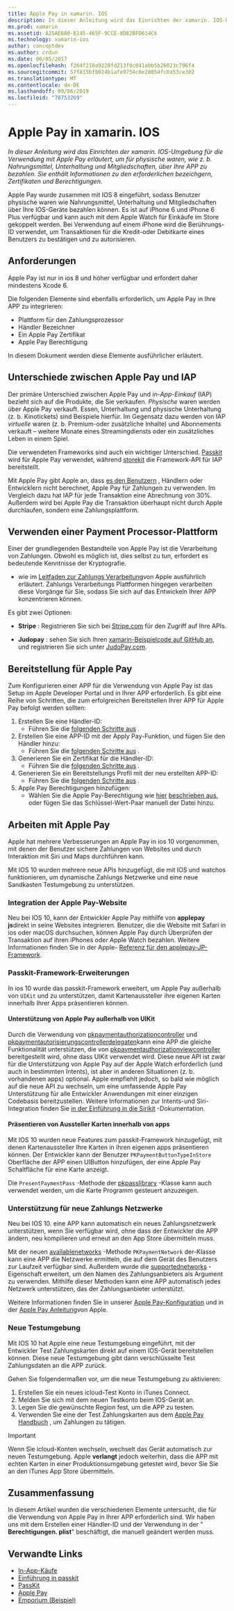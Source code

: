 ```yaml
---
title: Apple Pay in xamarin. IOS
description: In dieser Anleitung wird das Einrichten der xamarin. IOS-Umgebung für die Verwendung mit Apple Pay erläutert, um für physische waren, wie z. b. Nahrungsmittel, Unterhaltung und Mitgliedschaften, über Ihre APP zu bezahlen. Sie enthält Informationen zu den erforderlichen bezeichgern, Zertifikaten und Berechtigungen.
ms.prod: xamarin
ms.assetid: A25AE660-B145-465F-9CCE-8D82BFD614C6
ms.technology: xamarin-ios
author: conceptdev
ms.author: crdun
ms.date: 06/05/2017
ms.openlocfilehash: f264f210a9228fd213f0c041abb5b26023c796f4
ms.sourcegitcommit: 57f815bf0024b1afe9754c0e28054fc0a53ce302
ms.translationtype: MT
ms.contentlocale: de-DE
ms.lasthandoff: 09/06/2019
ms.locfileid: "70753269"
---
```

# <a name="apple-pay-in-xamarinios"></a>Apple Pay in xamarin. IOS

_In dieser Anleitung wird das Einrichten der xamarin. IOS-Umgebung für die Verwendung mit Apple Pay erläutert, um für physische waren, wie z. b. Nahrungsmittel, Unterhaltung und Mitgliedschaften, über Ihre APP zu bezahlen. Sie enthält Informationen zu den erforderlichen bezeichgern, Zertifikaten und Berechtigungen._

Apple Pay wurde zusammen mit IOS 8 eingeführt, sodass Benutzer physische waren wie Nahrungsmittel, Unterhaltung und Mitgliedschaften über Ihre IOS-Geräte bezahlen können. Es ist auf iPhone 6 und iPhone 6 Plus verfügbar und kann auch mit dem Apple Watch für Einkäufe im Store gekoppelt werden. Bei Verwendung auf einem iPhone wird die Berührungs-ID verwendet, um Transaktionen für die Kredit-oder Debitkarte eines Benutzers zu bestätigen und zu autorisieren.

## <a name="requirements"></a>Anforderungen

Apple Pay ist nur in ios 8 und höher verfügbar und erfordert daher mindestens Xcode 6.

Die folgenden Elemente sind ebenfalls erforderlich, um Apple Pay in Ihre APP zu integrieren:

- Plattform für den Zahlungsprozessor
- Händler Bezeichner
- Ein Apple Pay Zertifikat
- Apple Pay Berechtigung

In diesem Dokument werden diese Elemente ausführlicher erläutert.

## <a name="differences-between-apple-pay-and-iap"></a>Unterschiede zwischen Apple Pay und IAP

Der primäre Unterschied zwischen Apple Pay und *in-App-Einkauf* (IAP) bezieht sich auf die Produkte, die Sie verkaufen. *Physische* waren werden über Apple Pay verkauft. Essen, Unterhaltung und physische Unterhaltung (z. b. Kinotickets) sind Beispiele hierfür. Im Gegensatz dazu werden von IAP *virtuelle* waren (z. b. Premium-oder zusätzliche Inhalte) und Abonnements verkauft – weitere Monate eines Streamingdiensts oder ein zusätzliches Leben in einem Spiel.

Die verwendeten Frameworks sind auch ein wichtiger Unterschied. [Passkit](https://developer.apple.com/library/ios/documentation/PassKit/Reference/PKPaymentAuthorizationViewController_Ref/) wird für Apple Pay verwendet, während [storekit](https://developer.apple.com/library/ios/documentation/PassKit/Reference/PKPaymentAuthorizationViewController_Ref/) die Framework-API für IAP bereitstellt.

Mit Apple Pay gibt Apple an, dass [es den Benutzern](https://developer.apple.com/apple-pay/Getting-Started-with-Apple-Pay.pdf) , Händlern oder Entwicklern nicht berechnet, Apple Pay für Zahlungen zu verwenden. Im Vergleich dazu hat IAP für jede Transaktion eine Abrechnung von 30%. Außerdem wird bei Apple Pay die Transaktion überhaupt nicht durch Apple durchlaufen, sondern eine Zahlungsplattform.

## <a name="using-a-payment-processor-platform"></a>Verwenden einer Payment Processor-Plattform

Einer der grundlegenden Bestandteile von Apple Pay ist die Verarbeitung von Zahlungen. Obwohl es möglich ist, dies selbst zu tun, erfordert es bedeutende Kenntnisse der Kryptografie.
- wie im [Leitfaden zur Zahlungs Verarbeitung](https://developer.apple.com/library/ios/ApplePay_Guide/ProcessPayment.html)von Apple ausführlich erläutert.
Zahlungs Verarbeitungs Plattformen hingegen verarbeiten diese Vorgänge für Sie, sodass Sie sich auf das Entwickeln Ihrer APP konzentrieren können.

Es gibt zwei Optionen:

- **Stripe** : Registrieren Sie sich bei [Stripe.com](https://stripe.com/) für den Zugriff auf Ihre APIs.

- **Judopay** : sehen Sie sich Ihren [xamarin-Beispielcode auf GitHub an](https://github.com/Judopay/Xamarin-Sample-App), und registrieren Sie sich unter [JudoPay.com](https://www.judopay.com/).

## <a name="provisioning-for-apple-pay"></a>Bereitstellung für Apple Pay

Zum Konfigurieren einer APP für die Verwendung von Apple Pay ist das Setup im Apple Developer Portal und in Ihrer APP erforderlich. Es gibt eine Reihe von Schritten, die zum erfolgreichen Bereitstellen Ihrer APP für Apple Pay befolgt werden sollten:

1. Erstellen Sie eine Händler-ID:
    - Führen Sie die [folgenden Schritte aus](~/ios/deploy-test/provisioning/capabilities/apple-pay-capabilities.md#merchantid) .
2. Erstellen Sie eine APP-ID mit der Apply Pay-Funktion, und fügen Sie den Händler hinzu:
    - Führen Sie die [folgenden Schritte aus](~/ios/deploy-test/provisioning/capabilities/apple-pay-capabilities.md#appid) .
3. Generieren Sie ein Zertifikat für die Händler-ID:
    - Führen Sie die [folgenden Schritte aus](~/ios/deploy-test/provisioning/capabilities/apple-pay-capabilities.md#certificate) .
4. Generieren Sie ein Bereitstellungs Profil mit der neu erstellten APP-ID:
    - Führen Sie die [folgenden Schritte aus](~/ios/get-started/installation/device-provisioning/manual-provisioning.md#provisioning) .
5. Apple Pay Berechtigungen hinzufügen:
    - Wählen Sie die Apple Pay-Berechtigung wie [hier](~/ios/deploy-test/provisioning/entitlements.md) [beschrieben aus,](~/ios/deploy-test/provisioning/entitlements.md) oder fügen Sie das Schlüssel-Wert-Paar manuell der Datei hinzu.

## <a name="working-with-apple-pay"></a>Arbeiten mit Apple Pay

Apple hat mehrere Verbesserungen an Apple Pay in ios 10 vorgenommen, mit denen der Benutzer sichere Zahlungen von Websites und durch Interaktion mit Siri und Maps durchführen kann.

Mit IOS 10 wurden mehrere neue APIs hinzugefügt, die mit IOS und watchos funktionieren, um dynamische Zahlungs Netzwerke und eine neue Sandkasten Testumgebung zu unterstützen.

### <a name="apple-pay-website-integration"></a>Integration der Apple Pay-Website

Neu bei IOS 10, kann der Entwickler Apple Pay mithilfe von **applepay js**direkt in seine Websites integrieren. Benutzer, die die Website mit Safari in ios oder macOS durchsuchen, können Apple Pay durch Überprüfen der Transaktion auf ihren iPhones oder Apple Watch bezahlen. Weitere Informationen finden Sie in der Apple- [Referenz für den applepay-JP-Framework](https://developer.apple.com/reference/applepayjs).

### <a name="passkit-framework-enhancements"></a>Passkit-Framework-Erweiterungen

In ios 10 wurde das passkit-Framework erweitert, um Apple Pay außerhalb von `UIKit` und zu unterstützen, damit Kartenaussteller ihre eigenen Karten innerhalb Ihrer Apps präsentieren können.

#### <a name="supporting-apple-pay-outside-of-uikit"></a>Unterstützung von Apple Pay außerhalb von UIKit

Durch die Verwendung von [pkpaymentauthorizationcontroller](https://developer.apple.com/reference/passkit/pkpaymentauthorizationcontroller) und [pkpaymentautorisierungscontrollerdelegaten](https://developer.apple.com/reference/passkit/pkpaymentauthorizationcontrollerdelegate)kann eine APP die gleiche Funktionalität unterstützen, die von [pkpaymentauthorizationviewcontroller](https://developer.apple.com/reference/passkit/pkpaymentauthorizationviewcontroller) bereitgestellt wird, ohne dass UIKit verwendet wird. Diese neue API ist zwar für die Unterstützung von Apple Pay auf der Apple Watch erforderlich (und auch in bestimmten Intents), ist aber in anderen Situationen (z. b. vorhandenen apps) optional. Apple empfiehlt jedoch, so bald wie möglich auf die neue API zu wechseln, um eine umfassende Apple Pay Unterstützung für alle Entwickler Anwendungen mit einer einzigen Codebasis bereitzustellen. Weitere Informationen zur Intents-und Siri-Integration finden Sie [in der Einführung in die Sirikit](~/ios/platform/sirikit/index.md) -Dokumentation.

#### <a name="presenting-issuer-cards-from-within-apps"></a>Präsentieren von Aussteller Karten innerhalb von apps

Mit IOS 10 wurden neue Features zum passkit-Framework hinzugefügt, mit denen Kartenaussteller Ihre Karten in ihren eigenen apps präsentieren können. Der Entwickler kann der Benutzer `PKPaymentButtonTypeInStore` Oberfläche der APP einen UIButton hinzufügen, der eine Apple Pay Schaltfläche für eine Karte anzeigt.

Die `PresentPaymentPass` -Methode der [pkpasslibrary](https://developer.apple.com/reference/passkit/pkpasslibrary) -Klasse kann auch verwendet werden, um die Karte Programm gesteuert anzuzeigen.

### <a name="new-payment-network-support"></a>Unterstützung für neue Zahlungs Netzwerke

Neu bei IOS 10. eine APP kann automatisch ein neues Zahlungsnetzwerk unterstützen, wenn Sie verfügbar wird, ohne dass der Entwickler die APP ändern, neu kompilieren und erneut an den App Store übermitteln muss.

Mit der neuen [availablenetworks](https://developer.apple.com/reference/passkit/pkpaymentrequest/1833288-availablenetworks) -Methode `PKPaymentNetwork` der-Klasse kann eine APP die Netzwerke ermitteln, die auf dem Gerät des Benutzers zur Laufzeit verfügbar sind. Außerdem wurde die [supportednetworks](https://developer.apple.com/reference/passkit/pkpaymentrequest/1619329-supportednetworks) -Eigenschaft erweitert, um den Namen des Zahlungsanbieters als Argument zu verwenden. Mithilfe dieser Methoden kann eine APP automatisch jedes Netzwerk unterstützen, das der Zahlungsanbieter unterstützt.

Weitere Informationen finden Sie in unserer [Apple Pay-Konfiguration](~/ios/platform/apple-pay.md) und in der [Apple Pay Anleitung](https://developer.apple.com/apple-pay/)von Apple.

### <a name="new-testing-environment"></a>Neue Testumgebung

Mit IOS 10 hat Apple eine neue Testumgebung eingeführt, mit der Entwickler Test Zahlungskarten direkt auf einem IOS-Gerät bereitstellen können. Diese neue Testumgebung gibt dann verschlüsselte Test Zahlungsdaten an die APP zurück.

Gehen Sie folgendermaßen vor, um die neue Testumgebung zu aktivieren:

1. Erstellen Sie ein neues icloud-Test Konto in iTunes Connect.
2. Melden Sie sich mit dem neuen Testkonto beim IOS-Gerät an.
3. Legen Sie die gewünschte Region fest, um die APP zu testen.
4. Verwenden Sie eine der Test Zahlungskarten aus dem [Apple Pay Handbuch](https://developer.apple.com/apple-pay/) , um Zahlungen zu tätigen.

> [!IMPORTANT]
> Wenn Sie icloud-Konten wechseln, wechselt das Gerät automatisch zur neuen Testumgebung. Apple **verlangt** jedoch weiterhin, dass die APP mit echten Karten in einer Produktionsumgebung getestet wird, bevor Sie Sie an den iTunes App Store übermitteln.

## <a name="summary"></a>Zusammenfassung

In diesem Artikel wurden die verschiedenen Elemente untersucht, die für die Verwendung von Apple Pay in Ihrer APP erforderlich sind. Wir haben uns mit dem Erstellen einer Händler-ID und der Verwendung in der " **Berechtigungen. plist**" beschäftigt, die manuell geändert werden muss.

## <a name="related-links"></a>Verwandte Links

- [In-App-Käufe](~/ios/platform/in-app-purchasing/index.md)
- [Einführung in passkit](~/ios/platform/passkit.md)
- [PassKit](https://developer.apple.com/library/ios/documentation/PassKit/Reference/PKPaymentAuthorizationViewController_Ref/)
- [Apple Pay](https://developer.apple.com/apple-pay/)
- [Emporium (Beispiel)](https://docs.microsoft.com/samples/xamarin/ios-samples/ios9-emporium)
